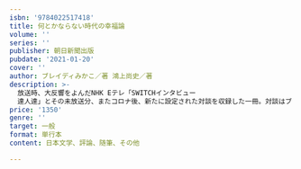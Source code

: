 ```yaml
---
isbn: '9784022517418'
title: 何とかならない時代の幸福論
volume: ''
series: ''
publisher: 朝日新聞出版
pubdate: '2021-01-20'
cover: ''
author: ブレイディみかこ／著 鴻上尚史／著
description: >-
  放送時、大反響をよんだNHK Eテレ「SWITCHインタビュー
  達人達」とその未放送分、またコロナ後、新たに設定された対談を収録した一冊。対談はブレイディさんの「（イギリスに移住してから）23年経っても日本はあまり変わらない」、鴻上さんの「日本はどこに向かって変わっていいか分からないのでは」と始まり、日本社会とイギリス社会を交錯させながら、それぞれを象徴する興味深いエピソードが語られる。またあらたにおこなわれた対談では、コロナ禍で表面化した国民性について、日本では自粛警察が勃興し、イギリスではスーパーからパスタが買い占められたことなど国の事情を対比させながら、「生きづらい」という言葉が増す日本でどう風通しをよくし、幸せを感じられる国になる道を探るのか、その可能性とヒントが語られる。
price: '1350'
genre: ''
target: 一般
format: 単行本
content: 日本文学、評論、随筆、その他

---
```


